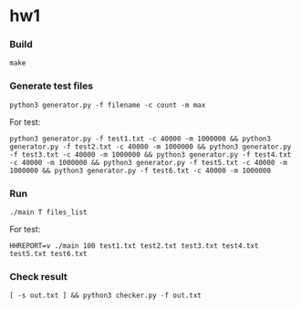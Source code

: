 # hw1

### Build

```
make
```

### Generate test files

```
python3 generator.py -f filename -c count -m max
```

For test:
```
python3 generator.py -f test1.txt -c 40000 -m 1000000 && python3 generator.py -f test2.txt -c 40000 -m 1000000 && python3 generator.py -f test3.txt -c 40000 -m 1000000 && python3 generator.py -f test4.txt -c 40000 -m 1000000 && python3 generator.py -f test5.txt -c 40000 -m 1000000 && python3 generator.py -f test6.txt -c 40000 -m 1000000
```

### Run

```
./main T files_list
```

For test:
```
HHREPORT=v ./main 100 test1.txt test2.txt test3.txt test4.txt test5.txt test6.txt
```

### Check result

```
[ -s out.txt ] && python3 checker.py -f out.txt
```